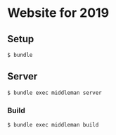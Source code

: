 # Website for 2019

## Setup

```
$ bundle
```

## Server

```
$ bundle exec middleman server
```

### Build

```
$ bundle exec middleman build
```
